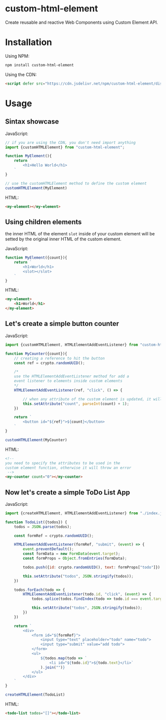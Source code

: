 # custom-html-element

Create reusable and reactive Web Components using Custom Element API.

# Installation

Using NPM:

```sh
npm install custom-html-element
```

Using the CDN:

```html
<script defer src="https://cdn.jsdelivr.net/npm/custom-html-element/dist/cdn.js"></script>
```

# Usage

## Sintax showcase

JavaScript:

```js
// if you are using the CDN, you don't need import anything
import {customHTMLElement} from "custom-html-element";

function MyElement(){
    return `
        <h1>Hello World</h1>
    `
}

// use the customHTMLElement method to define the custom element
customHTMLElement(MyElement)
```

HTML:

```html
<my-element></my-element>
```

## Using children elements

the inner HTML of the element ```slot``` inside of your custom element will be setted by the original inner HTML of the custom element.

JavaScript:

```js
function MyElement({count}){
    return `
        <h1>World</h1>
        <slot></slot>
    `
}
```

HTML:

```html
<my-element>
    <h1>World</h1>
</my-element>
```


## Let's create a simple button counter

JavaScript:

```js
import {customHTMLElement, HTMLElementAddEventListener} from "custom-html-element";

function MyCounter({count}){
    // creating a reference to hit the button
    const ref = crypto.randomUUID();

    /*
    use the HTMLElementAddEventListener method for add a
    event listener to elements inside custom elements
    */
    HTMLElementAddEventListener(ref, "click", () => {

        // when any attribute of the custom element is updated, it will be re-rendered
        this.setAttribute("count", parseInt(count) + 1);
    })

    return `
        <button id="${ref}">${count}</button>
    `
}

customHTMLElement(MyCounter)
```

HTML:

```html
<!--
you need to specify the attributes to be used in the
custom element function, otherwise it will throw an error
 -->
<my-counter count="0"></my-counter>
```

## Now let's create a simple ToDo List App

JavaScript:

```js
import {createHTMLElement, HTMLElementAddEventListener} from "./index.js";

function TodoList({todos}) {
    todos = JSON.parse(todos);

    const formRef = crypto.randomUUID();

    HTMLElementAddEventListener(formRef, "submit", (event) => {
        event.preventDefault();
        const formData = new FormData(event.target);
        const formProps = Object.fromEntries(formData);

        todos.push({id: crypto.randomUUID(), text: formProps["todo"]})

        this.setAttribute("todos", JSON.stringify(todos));
    })

    todos.forEach(todo => {
        HTMLElementAddEventListener(todo.id, "click", (event) => {
            todos.splice(todos.findIndex(todo => todo.id === event.target.id), 1);

            this.setAttribute("todos", JSON.stringify(todos));
        })
    })

    return `
        <div>
            <form id="${formRef}">
                <input type="text" placeholder="todo" name="todo">
                <input type="submit" value="add todo">
            </form>
            <ul>
                ${todos.map(todo => `
                    <li id="${todo.id}">${todo.text}</li>`
                ).join("")}
            </ul>
        </div>
    `
}

createHTMLElement(TodoList)
```

HTML:

```html
<todo-list todos="[]"></todo-list>
```